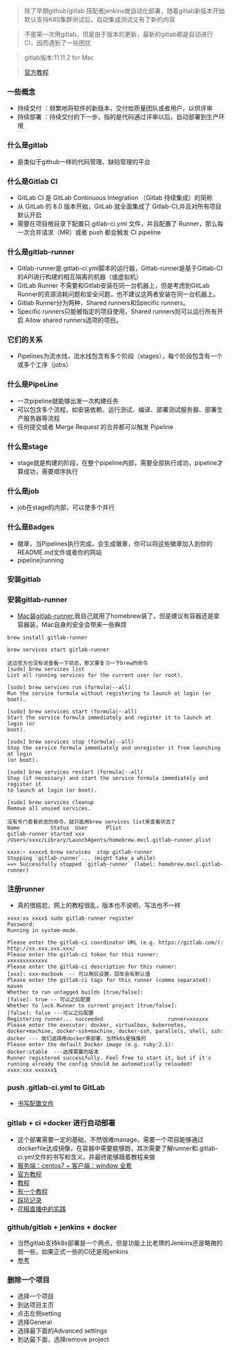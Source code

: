 > 除了早期github/gitlab 搭配者jenkins做自动化部署，随着gitlab新版本开始默认支持K8S集群测试后，自动集成测试又有了新的内容

> 不是第一次用gitlab，但是由于版本的更新，最新的gitlab都是自动进行CI，因而遇到了一些困扰

> gitlab版本:11.11.2 for Mac

> [官方教程](https://docs.gitlab.com/ee/ci/quick_start/README.html)

### 一些概念
- 持续交付 ：频繁地将软件的新版本，交付给质量团队或者用户，以供评审
- 持续部署 ：持续交付的下一步，指的是代码通过评审以后，自动部署到生产环境

### 什么是gitlab
- 是类似于github一样的代码管理、缺陷管理的平台

### 什么是Gitlab CI
- GitLab CI 是 GitLab Continuous Integration （Gitlab 持续集成）的简称
- 从 GitLab 的 8.0 版本开始，GitLab 就全面集成了 Gitlab-CI,并且对所有项目默认开启
- 需要在项目根目录下配置只.gitlab-ci.yml 文件，并且配置了 Runner，那么每一次合并请求（MR）或者 push 都会触发 CI pipeline

### 什么是gitlab-runner
- Gitlab-runner是.gitlab-ci.yml脚本的运行器，Gitlab-runner是基于Gitlab-CI的API进行构建的相互隔离的机器（或虚拟机）
- GitLab Runner 不需要和Gitlab安装在同一台机器上，但是考虑到GitLab Runner的资源消耗问题和安全问题，也不建议这两者安装在同一台机器上。
- Gitlab Runner分为两种，Shared runners和Specific runners。
- Specific runners只能被指定的项目使用，Shared runners则可以运行所有开启 Allow shared runners选项的项目。

### 它们的关系
- Pipelines为流水线，流水线包含有多个阶段（stages），每个阶段包含有一个或多个工序（jobs）

### 什么是PipeLine
- 一次pipeline就能够出发一次构建任务
- 可以包含多个流程，如安装依赖、运行测试、编译、部署测试服务器、部署生产服务器等流程
- 任何提交或者 Merge Request 的合并都可以触发 Pipeline

### 什么是stage
- stage就是构建的阶段，在整个pipeline内部，需要全部执行成功，pipeline才算成功，需要顺序执行

### 什么是job
- job在stage的内部，可以使多个并行

### 什么是Badges
- 徽章，当Pipelines执行完成，会生成徽章，你可以将这些徽章加入到你的README.md文件或者你的网站
- pipeline|running


### 安装gitlab

### 安装gitlab-runner
- [Mac装gitlab-runner](https://docs.gitlab.com/runner/install/osx.html),我自己就用了homebrew装了，但是建议有容器还是拿容器装，Mac自身的安全会带来一些麻烦
```text
brew install gitlab-runner

brew services start gitlab-runner

这边官方也没有说查看一下状态，那又要复习一下brew的命令
[sudo] brew services list
List all running services for the current user (or root).

[sudo] brew services run (formula|--all)
Run the service formula without registering to launch at login (or boot).

[sudo] brew services start (formula|--all)
Start the service formula immediately and register it to launch at login (or
boot).

[sudo] brew services stop (formula|--all)
Stop the service formula immediately and unregister it from launching at login
(or boot).

[sudo] brew services restart (formula|--all)
Stop (if necessary) and start the service formula immediately and register it
to launch at login (or boot).

[sudo] brew services cleanup
Remove all unused services.

没有专门查看状态的命令，就只能用brew services list来查看状态了
Name          Status  User      Plist
gitlab-runner started xxx /Users/xxxx/Library/LaunchAgents/homebrew.mxcl.gitlab-runner.plist

xxxx:~ xxxxx$ brew services  stop gitlab-runner
Stopping `gitlab-runner`... (might take a while)
==> Successfully stopped `gitlab-runner` (label: homebrew.mxcl.gitlab-runner)

```

### 注册runner
- 真的很尴尬，网上的教程很乱，版本也不说明，写法也不一样
```text
xxxx:xx xxxx$ sudo gitlab-runner register
Password:
Running in system-mode.                            
                                                   
Please enter the gitlab-ci coordinator URL (e.g. https://gitlab.com/):
http://xx.xxx.xxx.xxx/
Please enter the gitlab-ci token for this runner:
xxxxxxxxxxxxx
Please enter the gitlab-ci description for this runner:
[xxx]: xxx-macbook  -- 可以稍后设置，回车会有默认值
Please enter the gitlab-ci tags for this runner (comma separated):
maven
Whether to run untagged builds [true/false]:
[false]: true -- 可以之后配置
Whether to lock Runner to current project [true/false]:
[false]: false ---可以之后配置
Registering runner... succeeded                     runner=xxxxxx
Please enter the executor: docker, virtualbox, kubernetes, docker+machine, docker-ssh+machine, docker-ssh, parallels, shell, ssh:
docker --- 我们选择用docker来部署，当然k8s是强推的
Please enter the default Docker image (e.g. ruby:2.1):
docker:stable  ---选择需要的版本
Runner registered successfully. Feel free to start it, but if it's running already the config should be automatically reloaded! 
xxxx:xxx xxxxxx$ 
```


### push .gitlab-ci.yml to GitLab
- [书写配置文件](http://www.ttlsa.com/auto/gitlab-cicd-gitlab-ci-yml-configuration-tasks-detailed/) 

### gitlab + ci +docker 进行自动部署
- 这个部署需要一定的基础，不然很难manage，需要一个项目能够通过dockerfile达成镜像，在容器中需要能够跑，其次需要了解runner和.gitlab-ci.yml文件的书写和含义，并最终能够跟着教程来做
- [服务端：centos7 + 客户端：window 全套](https://www.cnblogs.com/lufeechen/p/10405789.html)
- [官方教程](https://docs.gitlab.com/runner/install/docker.html)
- [教程](https://www.cnblogs.com/vickey-wu/p/9163475.html)
- [有一个教程](https://blog.csdn.net/Chengzi_comm/article/details/78778284)
- [踩坑记录](https://segmentfault.com/a/1190000007180257)
- [花椒直播中的实践](https://zhuanlan.zhihu.com/p/69513606)


### github/gitlab + jenkins + docker 
- 当然gitlab支持k8s部署是一个两点，但是功能上比老牌的Jenkins还是略微的弱一些，如果正式一些的CI还是用jenkins
- [参考](https://zhuanlan.zhihu.com/p/58875091)
### 删除一个项目
- 选择一个项目
- 到达项目主页
- 点击左侧setting
- 选择General
- 选择最下面的Advanced settings
- 到达最下面，选择remove project






